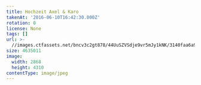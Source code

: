 ```yaml
---
title: Hochzeit Axel & Karo
takenAt: '2016-06-10T16:42:30.000Z'
rotation: 0
license: None
tags: []
url: >-
  //images.ctfassets.net/bncv3c2gt878/44UuSZVSdje9vr5mJy1kNK/3140faa6a953609b357f8ea585c3e1f5/hochzeit-axel--karo_28144148846_o
size: 4635011
image:
  width: 2868
  height: 4310
contentType: image/jpeg
---
```


